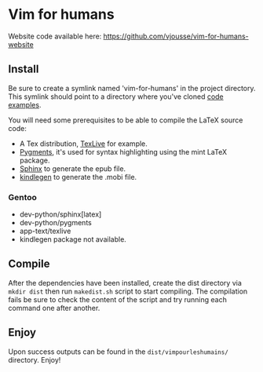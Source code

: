 # Vim for humans

Website code available here: https://github.com/vjousse/vim-for-humans-website

## Install

Be sure to create a symlink named 'vim-for-humans' in the project directory. This symlink should point to a directory where you've cloned [code examples](https://github.com/vjousse/vim-for-humans).

You will need some prerequisites to be able to compile the LaTeX source code:

- A Tex distribution, [TexLive](https://www.tug.org/texlive/) for example.
- [Pygments](http://pygments.org/), it's used for syntax highlighting using the mint LaTeX package.
- [Sphinx](http://sphinx-doc.org/) to generate the epub file.
- [kindlegen](http://www.amazon.com/gp/feature.html?docId=1000765211) to generate the .mobi file.

### Gentoo

* dev-python/sphinx[latex]
* dev-python/pygments
* app-text/texlive
* kindlegen package not available.

## Compile

After the dependencies have been installed, create the dist directory via `mkdir dist` then run `makedist.sh` script to start compiling. The compilation fails be sure to check the content of the script and try running each command one after another.

## Enjoy

Upon success outputs can be found in the `dist/vimpourleshumains/` directory. Enjoy!
